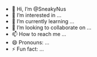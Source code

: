 - 👋 Hi, I’m @SneakyNus
- 👀 I’m interested in ...
- 🌱 I’m currently learning ...
- 💞️ I’m looking to collaborate on ...
- 📫 How to reach me ...
- 😄 Pronouns: ...
- ⚡ Fun fact: ...

<!---
SneakyNus/SneakyNus is a ✨ special ✨ repository because its `README.md` (this file) appears on your GitHub profile.
You can click the Preview link to take a look at your changes.
--->
